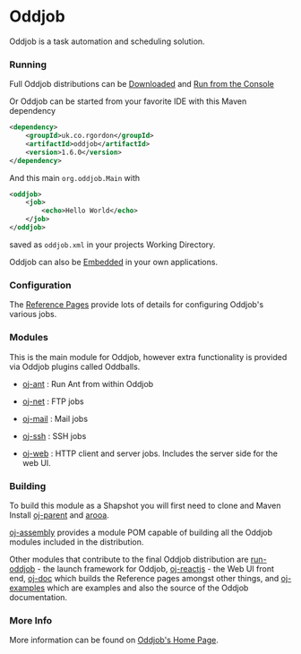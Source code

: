 # Oddjob

Oddjob is a task automation and scheduling solution.

### Running

Full Oddjob distributions can be [Downloaded](http://rgordon.co.uk/oddjob/download.html)
and [Run from the Console](http://rgordon.co.uk/oddjob/1.6.0/userguide/started.html#running)

Or Oddjob can be started from your favorite IDE with this Maven dependency

```xml
<dependency>
    <groupId>uk.co.rgordon</groupId>
    <artifactId>oddjob</artifactId>
    <version>1.6.0</version>
</dependency>
```

And this main `org.oddjob.Main` with 

```xml
<oddjob>
    <job>
        <echo>Hello World</echo>        
    </job>
</oddjob>
```

saved as `oddjob.xml` in your projects Working Directory.

Oddjob can also be [Embedded](http://rgordon.co.uk/oddjob/1.6.0/devguide/embedding.html)
in your own applications.

### Configuration

The [Reference Pages](docs/reference/README.md) provide lots of 
details for configuring Oddjob's various jobs.

### Modules

This is the main module for Oddjob, however extra functionality is
provided via Oddjob plugins called Oddballs.

- [oj-ant](../oj-ant)
: Run Ant from within Oddjob

- [oj-net](../oj-net) 
: FTP jobs

- [oj-mail](../oj-mail)
: Mail jobs

- [oj-ssh](../oj-ssh)
: SSH jobs

- [oj-web](../oj-ssh)
: HTTP client and server jobs. Includes the server side for the 
web UI.

### Building

To build this module as a Shapshot you will first need to clone and 
Maven Install [oj-parent](../oj-parent) and [arooa](../arooa).

[oj-assembly](../oj-assembly) provides a module POM capable of building
all the Oddjob modules included in the distribution.


Other modules that contribute to the final Oddjob distribution are
[run-oddjob](../run-oddjob) - the launch framework for Oddjob,
[oj-reactjs](../oj-reactjs) - the Web UI front end, [oj-doc](../oj-doc)
which builds the Reference pages amongst other things, and 
[oj-examples](../oj-examples) which are examples and also the
source of the Oddjob documentation.


### More Info

More information can be found on [Oddjob's Home Page](http://rgordon.co.uk/oddjob).

